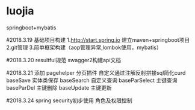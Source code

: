 # luojia
springboot+mybatis

#2018.3.19
基础项目构建
1.http://start.spring.io 建立maven+springboot项目
2.git管理
3.简单框架构建（aop管理异常,lombok使用，mybatis）

#2018.3.20
resultful规范 swagger2构建api文档

#2018.3.21
添加 pagehelper 分页插件
自定义通过注解反射拼接sql简化curd
baseSave 实体类保存
baseSearch 自定义查询
baseParSelect 主键查询
baseParDel 主键删除
baseUpdate 主键更新

#2018.3.24
spring security初步使用 角色及权限控制
